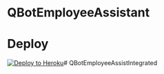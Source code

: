 # QBotEmployeeAssistant

# Deploy
[![Deploy to Heroku](https://www.herokucdn.com/deploy/button.svg)](https://heroku.com/deploy)# QBotEmployeeAssistIntegrated
